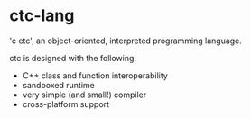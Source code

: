 # ctc-lang
'c etc', an object-oriented, interpreted programming language.

ctc is designed with the following:
 -  C++ class and function interoperability
 -  sandboxed runtime
 -  very simple (and small!) compiler
 -  cross-platform support
